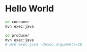 # Hello World

```sh
cd consumer
mvn exec:java
```

```sh
cd producer
mvn exec:java
# mvn exec:java -Dexec.arguments=10
```


